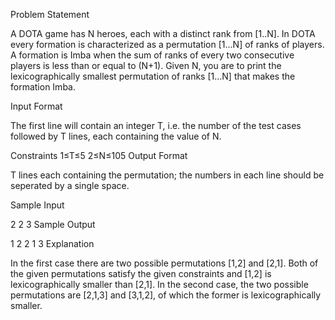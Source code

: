 Problem Statement

A DOTA game has N heroes, each with a distinct rank from [1..N]. In DOTA every formation is characterized as a permutation [1...N] of ranks of players. 
A formation is Imba when the sum of ranks of every two consecutive players is less than or equal to (N+1). Given N, you are to print the lexicographically smallest permutation of ranks [1...N] that makes the formation Imba.

Input Format

The first line will contain an integer T, i.e. the number of the test cases followed by T lines, each containing the value of N.

Constraints 
1≤T≤5
2≤N≤105
Output Format

T lines each containing the permutation; the numbers in each line should be seperated by a single space.

Sample Input

2
2
3
Sample Output

1 2
2 1 3
Explanation

In the first case there are two possible permutations [1,2] and [2,1]. Both of the given permutations satisfy the given constraints and [1,2] is lexicographically smaller than [2,1]. 
In the second case, the two possible permutations are [2,1,3] and [3,1,2], of which the former is lexicographically smaller.